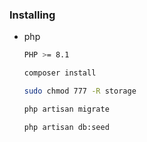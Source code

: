 ### Installing

* php
  ```sh
  PHP >= 8.1
  ```
  ```sh
  composer install
  ```
  ```sh
  sudo chmod 777 -R storage
  ```
  ```sh
  php artisan migrate
  ```
  ```sh
  php artisan db:seed
  ```
